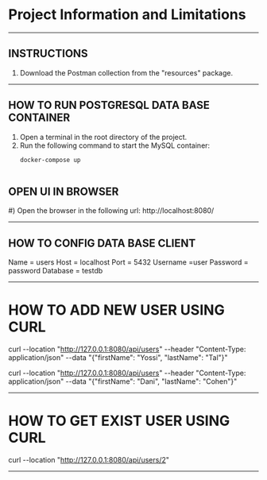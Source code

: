 
# Project Information and Limitations

--------------------------------------------------------------------------------------------------
## INSTRUCTIONS

1. Download the Postman collection from the "resources" package.


--------------------------------------------------------------------------------------------------

## HOW TO RUN POSTGRESQL DATA BASE CONTAINER

1. Open a terminal in the root directory of the project.
2. Run the following command to start the MySQL container:
   ```bash
   docker-compose up



OPEN UI IN BROWSER
-------------------------------------------------------------------------------------------------------------
#) Open the browser in the following url:
http://localhost:8080/


--------------------------------------------------------------------------------------------------


## HOW TO CONFIG DATA BASE CLIENT

Name = users
Host = localhost
Port = 5432
Username =user
Password = password
Database = testdb


--------------------------------------------------------------------------------------------------

# HOW TO ADD NEW USER USING CURL

curl --location "http://127.0.0.1:8080/api/users" --header "Content-Type: application/json" --data "{\"firstName\": \"Yossi\", \"lastName\": \"Tal\"}"

curl --location "http://127.0.0.1:8080/api/users" --header "Content-Type: application/json" --data "{\"firstName\": \"Dani\", \"lastName\": \"Cohen\"}"

--------------------------------------------------------------------------------------------------

# HOW TO GET EXIST USER USING CURL

curl --location "http://127.0.0.1:8080/api/users/2"



--------------------------------------------------------------------------------------------------




